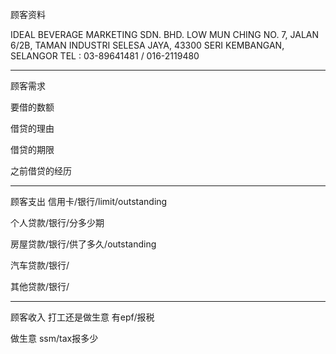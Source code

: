顾客资料

IDEAL BEVERAGE MARKETING SDN. BHD. LOW MUN CHING NO. 7, JALAN 6/2B, TAMAN INDUSTRI SELESA JAYA, 43300 SERI KEMBANGAN, SELANGOR TEL : 03-89641481 / 016-2119480

-----------------
顾客需求


要借的数额

借贷的理由

借贷的期限

之前借贷的经历


--------------
顾客支出
信用卡/银行/limit/outstanding


个人贷款/银行/分多少期

房屋贷款/银行/供了多久/outstanding

汽车贷款/银行/


其他贷款/银行/

-----------
顾客收入
打工还是做生意
有epf/报税

做生意 ssm/tax报多少

